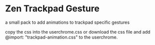 # Zen Trackpad Gesture



a small pack to add animations to trackpad specific gestures 

copy the css into the userchrome.css or download the css file and add 
@import: "trackpad-animation.css" to the userchrome.
